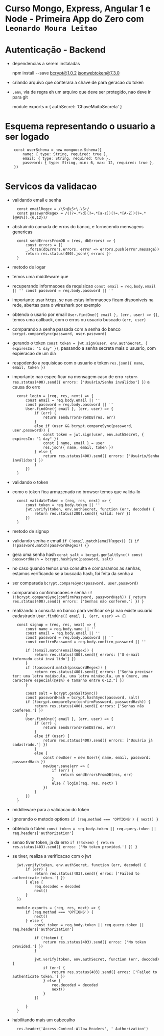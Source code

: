 # Curso Mongo, Express, Angular 1 e Node - Primeira App do Zero com `Leonardo Moura Leitao`

# Autenticação - Backend

* dependencias a serem instaladas

    npm install --save bcrypt@1.0.2 jsonwebtoken@7.3.0

* criando arquivo que conterara a chave de para geracao do token
* `.env`, via de regra eh um arquivo que deve ser protegido, nao deve ir para git

    module.exports = {
        authSecret: 'ChaveMuitoSecreta'
    }    

# Esquema representando o usuario a ser logado

        const userSchema = new mongoose.Schema({
            name: { type: String, required: true },
            email: { type: String, required: true },
            password: { type: String, min: 6, max: 12, required: true },
        })    

# Servicos da validacao

* validando email e senha

        const emailRegex = /\S+@\S+\.\S+/
        const passwordRegex = /((?=.*\d)(?=.*[a-z])(?=.*[A-Z])(?=.*[@#$%]).{6,12})/

* abstraindo camada de erros do banco, e fornecendo mensagens genericas

        const sendErrorsFromDB = (res, dbErrors) => {
            const errors = []
            _.forIn(dbErrors.errors, error => errors.push(error.message))
            return res.status(400).json({ errors })
        }        

* metodo de logar
* temos uma middleware que 
* recuperando informacoes da requisicao `const email = req.body.email || '' const password = req.body.password || ''`
* importante usar `https`, se nao estas informacoes ficam disponiveis na rede, abertas para o wireshark por exemplo
* obtendo o usario por email `User.findOne({ email }, (err, user) => {}`, temos uma callback, com o erros ou usuario buscado `(err, user)`
* comparando a senha passada com a senha do banco `bcrypt.compareSync(password, user.password)`
* gerando o token `const token = jwt.sign(user, env.authSecret, { expiresIn: "1 day" })`, passando a senha secreta mais o usuario, com expieracao de um dia
* respodendo a requisicao com o usuario e token `res.json({ name, email, token })`
* importante nao especificar na mensagem caso de erro `return res.status(400).send({ errors: ['Usuário/Senha inválidos'] })` a causa do erro

        const login = (req, res, next) => {
            const email = req.body.email || ''
            const password = req.body.password || ''
            User.findOne({ email }, (err, user) => {
                if (err) {
                    return sendErrorsFromDB(res, err)
                }
                else if (user && bcrypt.compareSync(password, user.password)) {
                    const token = jwt.sign(user, env.authSecret, { expiresIn: "1 day" })
                    const { name, email } = user
                    res.json({ name, email, token })
                } else {
                    return res.status(400).send({ errors: ['Usuário/Senha inválidos'] })
                }
            })
        }     

* validando o token
* como o token fica armazenado no browser temos que valida-lo

        const validateToken = (req, res, next) => {
            const token = req.body.token || ''
            jwt.verify(token, env.authSecret, function (err, decoded) {
                return res.status(200).send({ valid: !err })
            })
        }           

* metodo de signup
* validando senha e email `if (!email.match(emailRegex)) {} if (!password.match(passwordRegex)) {}`
* gera uma senha hash `const salt = bcrypt.genSaltSync() const passwordHash = bcrypt.hashSync(password, salt)`
* no caso quando temos uma consulta e comparamos as senhas, estamos verificando se a buscada hash, foi feita da senha a 
* ser comparada `bcrypt.compareSync(password, user.password)`
* comparando confirmacaoes e senha `if (!bcrypt.compareSync(confirmPassword, passwordHash)) { return res.status(400).send({ errors: ['Senhas não conferem.'] }) }`
* realizando a consulta no banco para verificar se ja nao existe usuario cadastrado `User.findOne({ email }, (err, user) => {}`

        const signup = (req, res, next) => {
            const name = req.body.name || ''
            const email = req.body.email || ''
            const password = req.body.password || ''
            const confirmPassword = req.body.confirm_password || ''

            if (!email.match(emailRegex)) {
                return res.status(400).send({ errors: ['O e-mail informado está invá lido'] })
            }
            if (!password.match(passwordRegex)) {
                return res.status(400).send({ errors: ["Senha precisar ter: uma letra maiúscula, uma letra minúscula, um n úmero, uma caractere especial(@#$%) e tamanho entre 6-12."] })
            }
            
            const salt = bcrypt.genSaltSync()
            const passwordHash = bcrypt.hashSync(password, salt)
            if (!bcrypt.compareSync(confirmPassword, passwordHash)) {
                return res.status(400).send({ errors: ['Senhas não conferem.'] })
            }
            User.findOne({ email }, (err, user) => {
                if (err) {
                    return sendErrorsFromDB(res, err)
                }
                else if (user) {
                    return res.status(400).send({ errors: ['Usuário já cadastrado.'] })
                }
                else {
                    const newUser = new User({ name, email, password: passwordHash })
                    newUser.save(err => {
                        if (err) {
                            return sendErrorsFromDB(res, err)
                        }
                        else { login(req, res, next) }
                    })
                }
            })
        }     

* middleware para a validacao do token
* ignorando o metodo options `if (req.method === 'OPTIONS') { next() }`
* obtendo o token `const token = req.body.token || req.query.token || req.headers['authorization']`
* senao tiver token, ja da erro `if (!token) { return res.status(403).send({ erros: ['No token provided.'] }) }`
* se tiver, realiza a verificacao com o jwt 

        jwt.verify(token, env.authSecret, function (err, decoded) {
            if (err) {
                return res.status(403).send({ erros: ['Failed to authenticate token.'] })
            } else {
                req.decoded = decoded
                next()
            }
        })

        module.exports = (req, res, next) => {
            if (req.method === 'OPTIONS') {
                next()
            } else {
                const token = req.body.token || req.query.token || req.headers['authorization']

                if (!token) {
                    return res.status(403).send({ erros: ['No token provided.'] })
                }

                jwt.verify(token, env.authSecret, function (err, decoded) {
                    if (err) {
                        return res.status(403).send({ erros: ['Failed to authenticate token.'] })
                    } else {
                        req.decoded = decoded
                        next()
                    }
                })

            }
        }           

* habilitando mais um cabecalho

        res.header('Access-Control-Allow-Headers', ' Authorization')        